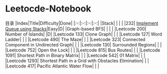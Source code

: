 # Leetocde-Notebook
目录
|Index|Title|Difficulty|Done|
|:-:|:-:|:-:|:-:|
|Stack| | | |
|232| [Implement Queue using Stacks](https://github.com/pythonlove-r/Leetocde-Notebook/blob/main/232.%20Implement%20Queue%20using%20Stacks)|Easy|D|
|Graph-based BFS| | | |
|Leetcode 200| Number of Islands| |D|
|Leetcode 133| Clone Graph| | |
|Leetcode 127| Word Ladder| | |
|Leetcode 490| The Maze| | |
|Leetcode 323| Connected Component in Undirected Graph| | |
|Leetcode 130| Surrounded Regions| | |
|Leetcode 752| Open the Lock| | |
|Leetcode 815| Bus Routes| | |
|Leetcode 1091| Shortest Path in Binary Matrix| | |
|Leetcode 542| 01 Matrix| | |
|Leetcode 1293| Shortest Path in a Grid with Obstacles Elimination| | |
|Leetcode 417| Pacific Atlantic Water Flow| | |

